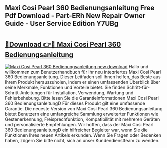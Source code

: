 ## Maxi Cosi Pearl 360 Bedienungsanleitung Free Pdf Download - Part-ERh New Repair Owner Guide - User Service Edition Y7UBg

# <h2><a href="http://df4cch.blite.top/?on=Maxi+Cosi+Pearl+360+Bedienungsanleitung">🔗Download 👉🔴 Maxi Cosi Pearl 360 Bedienungsanleitung</a></h2>

[![Maxi Cosi Pearl 360 Bedienungsanleitung new download](https://i.imgur.com/lujVjoI.png)](http://df4cch.blite.top/?on=Maxi+Cosi+Pearl+360+Bedienungsanleitung)
Hallo und willkommen zum Benutzerhandbuch für Ihr neu integriertes Maxi Cosi Pearl 360 Bedienungsanleitung. Dieser Leitfaden soll Ihnen helfen, das Beste aus Ihrem Produkt herauszuholen, indem er einen umfassenden Überblick über seine Merkmale, Funktionen und Vorteile bietet. Sie finden Schritt-für-Schritt-Anleitungen für Installation, Verwendung, Wartung und Fehlerbehebung. Bitte lesen Sie die Garantieinformationen Maxi Cosi Pearl 360 BedienungsanleitungD Für dieses Produkt gilt eine umfassende Garantie. Die neueste Version von Maxi Cosi Pearl 360 Bedienungsanleitung bietet Benutzern eine umfangreiche Sammlung erweiterter Funktionen wie Gestenerkennung, Freisprechfunktion, Kompatibilität mit mehreren Geräten und personalisierte Empfehlungen. Wir hoffen, dass der Maxi Cosi Pearl 360 BedienungsanleitungD ein hilfreicher Begleiter war, wenn Sie die Funktionen Ihres neuen Artikels erkunden. Wenn Sie Fragen oder Bedenken haben, zögern Sie bitte nicht, sich an unser Kundendienstteam zu wenden.
